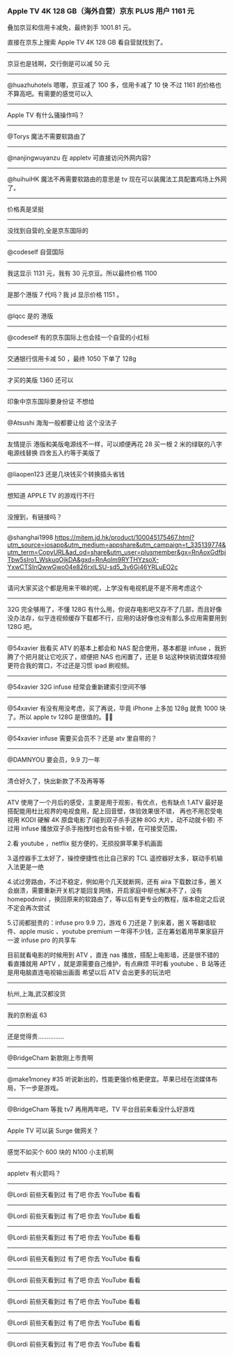 ### Apple TV 4K 128 GB（海外自营）京东 PLUS 用户 1161 元

叠加京豆和信用卡减免，最终到手 1001.81 元。

直接在京东上搜索 Apple TV 4K 128 GB 看自营就找到了。

---------------------------------------------------

京豆也是钱啊，交行倒是可以减 50 元

---------------------------------------------------

@huazhuhotels 嗯哪，京豆减了 100 多，信用卡减了 10 快 不过 1161 的价格也不算高吧。有需要的感觉可以入

---------------------------------------------------

Apple TV 有什么骚操作吗？

---------------------------------------------------

@Torys 魔法不需要软路由了

---------------------------------------------------

@nanjingwuyanzu 在 appletv 可直接访问外网内容?

---------------------------------------------------

@huihuiHK 魔法不再需要软路由的意思是 tv 现在可以装魔法工具配置鸡场上外网了。

---------------------------------------------------

价格真是坚挺

---------------------------------------------------

没找到自营的,全是京东国际的

---------------------------------------------------

@codeself 自营国际

---------------------------------------------------

我这显示 1131 元，我有 30 元京豆。所以最终价格 1100

---------------------------------------------------

是那个港版 7 代吗？我 jd 显示价格 1151 。

---------------------------------------------------

@lqcc 是的 港版

---------------------------------------------------

@codeself 有的京东国际上也会挂一个自营的小红标

---------------------------------------------------

交通银行信用卡减 50 ，最终 1050 下单了 128g

---------------------------------------------------

才买的美版 1360 还可以

---------------------------------------------------

印象中京东国际要身份证 不想给

---------------------------------------------------

@Atsushi 海淘一般都要让给  这个没法子

---------------------------------------------------

友情提示 港版和美版电源线不一样，可以顺便再花 28 买一根 2 米的绿联的八字电源线替换  四舍五入约等于美版了

---------------------------------------------------

@liaopen123 还是几块钱买个转换插头省钱

---------------------------------------------------

想知道 APPLE TV 的游戏行不行

---------------------------------------------------

没搜到，有链接吗？

---------------------------------------------------

@shanghai1998  https://mitem.jd.hk/product/100045175467.html?utm_source=iosapp&utm_medium=appshare&utm_campaign=t_335139774&utm_term=CopyURL&ad_od=share&utm_user=plusmember&gx=RnAoxGdfbjTbw5sIro1_WskuqOjkDA&gxd=RnAolm9RYTHYzsoX-YxwCTSInQwwGwo04e826rxlLSU-sd5_3v6Gj46YRLuEO2c

---------------------------------------------------

请问大家买这个都是用来干嘛的呢，上学没有电视机是不是不用考虑这个

---------------------------------------------------

32G 完全够用了，不懂 128G 有什么用，你说存电影吧又存不了几部，而且好像没办法存，似乎连视频缓存下载都不行，应用的话好像也没有那么多应用需要用到 128G 吧。

---------------------------------------------------

@54xavier 我看买 ATV 的基本上都会和 NAS 配合使用，基本都是 infuse ，我折腾了个把月就让它吃灰了，顺便把 NAS 也闲置了，还是 B 站这种快销流媒体视频更符合我的胃口，不过还是习惯 ipad 刷视频。

---------------------------------------------------

@54xavier 32G infuse 经常会重新建索引空间不够

---------------------------------------------------

@54xavier 有没有用没考虑，买了再说，毕竟 iPhone 上多加 128g 就贵 1000 块了。所以 apple tv 128G 是很值的。🌚🌚

---------------------------------------------------

@54xavier infuse 需要买会员不？还是 atv 里自带的？

---------------------------------------------------

@DAMNYOU 要会员，9.9 刀一年

---------------------------------------------------

清仓好久了，快出新款了不及再等等

---------------------------------------------------

ATV 使用了一个月后的感受，主要是用于观影，有优点，也有缺点
1.ATV 最好是搭配能用杜比视界的电视食用，配上回音壁，体验效果很不错，
再也不用忍受电视用 KODI 硬解 4K 原盘电影了(碰到双子杀手这种 80G 大片，动不动就卡顿)
不过用 infuse 播放双子杀手拖拽时也会有些卡顿，在可接受范围，

2.看 youtube ，netflix 挺方便的，无损投屏苹果手机画面

3.遥控器手工太好了，操控便捷性也比自己家的 TCL 遥控器好太多，联动手机输入法更是一绝

4.试过旁路由，不过不稳定，例如用个几天就断网，还有 aira 下载数过多，圈 X 会崩溃，需要重新开关机才能回复网络，开启家庭中枢也解决不了，没有 homepodmini ，换回原来的软路由了，等以后有更专业的教程，版本稳定之后说不定会再次尝试

5.订阅都挺贵的：infuse pro 9.9 刀，游戏 6 刀还是 7 到来着，圈 X 等翻墙软件、apple music 、youtube premium 一年得不少钱，正在筹划着用苹果家庭开一波 infuse pro 的共享车

目前就看电影的时候用到 ATV ，直连 nas 播放，搭配上电影墙，还是很不错的
看直播就用 APTV ，就是源需要自己维护，有点麻烦
平时看 youtube 、B 站等还是用电脑直连电视输出画面
希望以后 ATV 会出更多的玩法吧

---------------------------------------------------

杭州,上海,武汉都没货

---------------------------------------------------

我的京粉返 63

---------------------------------------------------

还是觉得贵...............

---------------------------------------------------

@BridgeCham 新款刚上市贵啊

---------------------------------------------------

@make1money #35 听说新出的，性能更强价格更便宜。苹果已经在流媒体布局，下一步是游戏。

---------------------------------------------------

@BridgeCham 等我 tv7 再用两年吧，TV 平台目前来看没什么好游戏

---------------------------------------------------

Apple TV 可以装 Surge 做网关？

---------------------------------------------------

感觉不如买个 600 块的 N100 小主机啊

---------------------------------------------------

appletv 有火箭吗？

---------------------------------------------------

@Lordi 前些天看到过 有了吧 你去 YouTube 看看

---------------------------------------------------

@Lordi 前些天看到过 有了吧 你去 YouTube 看看

---------------------------------------------------

@Lordi 前些天看到过 有了吧 你去 YouTube 看看

---------------------------------------------------

@Lordi 前些天看到过 有了吧 你去 YouTube 看看

---------------------------------------------------

@Lordi 前些天看到过 有了吧 你去 YouTube 看看

---------------------------------------------------

@Lordi 前些天看到过 有了吧 你去 YouTube 看看

---------------------------------------------------

@Lordi 前些天看到过 有了吧 你去 YouTube 看看

---------------------------------------------------

@Lordi 前些天看到过 有了吧 你去 YouTube 看看

